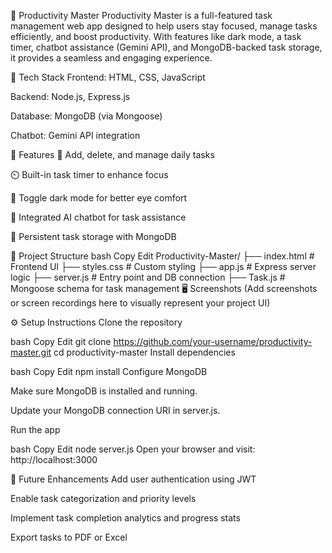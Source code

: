 🧠 Productivity Master
Productivity Master is a full-featured task management web app designed to help users stay focused, manage tasks efficiently, and boost productivity. With features like dark mode, a task timer, chatbot assistance (Gemini API), and MongoDB-backed task storage, it provides a seamless and engaging experience.

🔧 Tech Stack
Frontend: HTML, CSS, JavaScript

Backend: Node.js, Express.js

Database: MongoDB (via Mongoose)

Chatbot: Gemini API integration

🚀 Features
📝 Add, delete, and manage daily tasks

⏲️ Built-in task timer to enhance focus

🌙 Toggle dark mode for better eye comfort

🤖 Integrated AI chatbot for task assistance

💾 Persistent task storage with MongoDB

📁 Project Structure
bash
Copy
Edit
Productivity-Master/
├── index.html          # Frontend UI
├── styles.css          # Custom styling
├── app.js              # Express server logic
├── server.js           # Entry point and DB connection
├── Task.js             # Mongoose schema for task management
🖥️ Screenshots
(Add screenshots or screen recordings here to visually represent your project UI)

⚙️ Setup Instructions
Clone the repository

bash
Copy
Edit
git clone https://github.com/your-username/productivity-master.git
cd productivity-master
Install dependencies

bash
Copy
Edit
npm install
Configure MongoDB

Make sure MongoDB is installed and running.

Update your MongoDB connection URI in server.js.

Run the app

bash
Copy
Edit
node server.js
Open your browser and visit: http://localhost:3000

📌 Future Enhancements
Add user authentication using JWT

Enable task categorization and priority levels

Implement task completion analytics and progress stats

Export tasks to PDF or Excel
